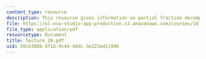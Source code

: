```yaml
---
content_type: resource
description: This resource gives information on partial fraction decomposition.
file: https://ol-ocw-studio-app-production.s3.amazonaws.com/courses/18-01-single-variable-calculus-fall-2005/50cb38064f1b9c4440dc3e223ed1194b_lecture_26.pdf
file_type: application/pdf
resourcetype: Document
title: lecture_26.pdf
uid: 50cb3806-4f1b-9c44-40dc-3e223ed1194b
---
```

